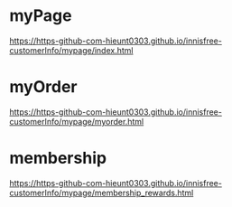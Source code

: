 # myPage
https://https-github-com-hieunt0303.github.io/innisfree-customerInfo/mypage/index.html
# myOrder
https://https-github-com-hieunt0303.github.io/innisfree-customerInfo/mypage/myorder.html
# membership
https://https-github-com-hieunt0303.github.io/innisfree-customerInfo/mypage/membership_rewards.html
